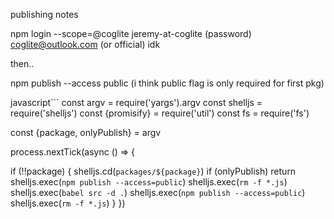 publishing
notes

npm login --scope=@coglite
jeremy-at-coglite
(password)
coglite@outlook.com (or official) idk

then..

npm publish --access public
(i think public flag is only required for first pkg)


javascript```
const argv = require('yargs').argv
const shelljs = require('shelljs')
const {promisify} = require('util')
const fs = require('fs')


const {package, onlyPublish} = argv

process.nextTick(async () => {

  if (!!package) {
    shelljs.cd(`packages/${package}`)
    if (onlyPublish) return shelljs.exec(`npm publish --access=public`)
    shelljs.exec(`rm -f *.js`)
    shelljs.exec(`babel src -d .`)
    shelljs.exec(`npm publish --access=public`)
    shelljs.exec(`rm -f *.js`)
  }
})
```
